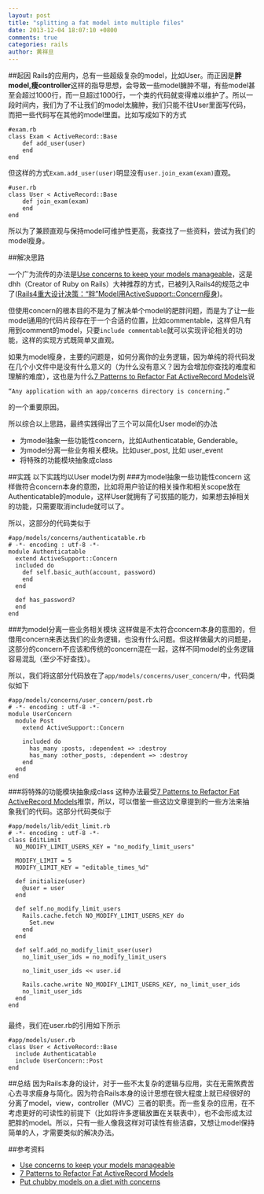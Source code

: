 ```yaml
---
layout: post
title: "splitting a fat model into multiple files"
date: 2013-12-04 18:07:10 +0800
comments: true
categories: rails
author: 黄祥旦
---
```

##起因
Rails的应用内，总有一些超级复杂的model，比如User。而正因是**胖model,瘦controller**这样的指导思想，会导致一些model臃肿不堪，有些model甚至会超过1000行，而一旦超过1000行，一个类的代码就变得难以维护了。所以一段时间内，我们为了不让我们的model太臃肿，我们只能不往User里面写代码，而把一些代码写在其他的model里面。比如写成如下的方式
	
	#exam.rb
	class Exam < ActiveRecord::Base
		def add_user(user)
		end
	end
但这样的方式`Exam.add_user(user)`明显没有`user.join_exam(exam)`直观。

	#user.rb
	class User < ActiveRecord::Base
		def join_exam(exam)
		end
	end
所以为了兼顾直观与保持model可维护性更高，我查找了一些资料，尝试为我们的model瘦身。

##解决思路

一个广为流传的办法是[Use concerns to keep your models manageable](https://gist.github.com/dhh/1014971)，这是dhh（Creator of Ruby on Rails）大神推荐的方式，已被列入Rails4的规范之中了([Rails4重大设计决策：“胖”Model用ActiveSupport::Concern瘦身](http://ruby-china.org/topics/7709))。

但使用concern的根本目的不是为了解决单个model的肥胖问题，而是为了让一些model通用的代码片段存在于一个合适的位置，比如commentable，这样但凡有用到comment的model，只要`include commentable`就可以实现评论相关的功能，这样的实现方式既简单又直观。

如果为model瘦身，主要的问题是，如何分离你的业务逻辑，因为单纯的将代码发在几个小文件中是没有什么意义的（为什么没有意义？因为会增加你查找的难度和理解的难度），这也是为什么[7 Patterns to Refactor Fat ActiveRecord Models](http://blog.codeclimate.com/blog/2012/10/17/7-ways-to-decompose-fat-activerecord-models/)说
	
	“Any application with an app/concerns directory is concerning.”
的一个重要原因。

所以综合以上思路，最终实践得出了三个可以简化User model的办法

* 为model抽象一些功能性concern，比如Authenticatable, Genderable。
* 为model分离一些业务相关模块。比如user_post, 比如 user_event
* 将特殊的功能模块抽象成class

##实践
以下实践均以User model为例
###为model抽象一些功能性concern
这样做符合concern本身的意图，比如将用户验证的相关操作和相关scope放在Authenticatable的module，这样User就拥有了可拔插的能力，如果想去掉相关的功能，只需要取消include就可以了。

所以，这部分的代码类似于
	
	#app/models/concerns/authenticatable.rb
	# -*- encoding : utf-8 -*-
	module Authenticatable
	  extend ActiveSupport::Concern
	  included do
	  	def self.basic_auth(account, password)
	  	end
	  end
	  
	  def has_password?
	  end
	end
###为model分离一些业务相关模块
这样做是不太符合concern本身的意图的，但借用concern来表达我们的业务逻辑，也没有什么问题。但这样做最大的问题是，这部分的concern不应该和传统的concern混在一起，这样不同model的业务逻辑容易混乱（至少不好查找）。

所以，我们将这部分代码放在了`app/models/concerns/user_concern/`中，代码类似如下
	
	#app/models/concerns/user_concern/post.rb
	# -*- encoding : utf-8 -*-
    module UserConcern
      module Post
        extend ActiveSupport::Concern

        included do
          has_many :posts, :dependent => :destroy
          has_many :other_posts, :dependent => :destroy
        end
      end
    end
###将特殊的功能模块抽象成class
这种办法最受[7 Patterns to Refactor Fat ActiveRecord Models](http://blog.codeclimate.com/blog/2012/10/17/7-ways-to-decompose-fat-activerecord-models/)推崇，所以，可以借鉴一些这边文章提到的一些方法来抽象我们的代码。这部分代码类似于
	
	#app/models/lib/edit_limit.rb
	# -*- encoding : utf-8 -*-
    class EditLimit
      NO_MODIFY_LIMIT_USERS_KEY = "no_modify_limit_users"

      MODIFY_LIMIT = 5
      MODIFY_LIMIT_KEY = "editable_times_%d"

      def initialize(user)
        @user = user
      end

      def self.no_modify_limit_users
        Rails.cache.fetch NO_MODIFY_LIMIT_USERS_KEY do
          Set.new
        end
      end

      def self.add_no_modify_limit_user(user)
        no_limit_user_ids = no_modify_limit_users

        no_limit_user_ids << user.id

        Rails.cache.write NO_MODIFY_LIMIT_USERS_KEY, no_limit_user_ids
        no_limit_user_ids
      end
    end
### 
最终，我们在user.rb的引用如下所示
	
	#app/models/user.rb
    class User < ActiveRecord::Base
      include Authenticatable
      include UserConcern::Post
    end
##总结
因为Rails本身的设计，对于一些不太复杂的逻辑与应用，实在无需煞费苦心去寻求瘦身与简化。因为符合Rails本身的设计思想在很大程度上就已经很好的分离了model，view，controller（MVC）三者的职责。而一些复杂的应用，在不考虑更好的可读性的前提下（比如将许多逻辑放置在关联表中），也不会形成太过肥胖的model。所以，只有一些人像我这样对可读性有些洁癖，又想让model保持简单的人，才需要类似的解决办法。

##参考资料
* [Use concerns to keep your models manageable](https://gist.github.com/dhh/1014971)
* [7 Patterns to Refactor Fat ActiveRecord Models](http://blog.codeclimate.com/blog/2012/10/17/7-ways-to-decompose-fat-activerecord-models/)
* [Put chubby models on a diet with concerns](https://37signals.com/svn/posts/3372-put-chubby-models-on-a-diet-with-concerns)